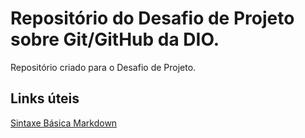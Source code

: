 # Repositório do Desafio de Projeto sobre Git/GitHub da DIO.
Repositório criado para o Desafio de Projeto.

## Links úteis
[Sintaxe Básica Markdown](https://www.markdownguide.org/basic-syntax/)
